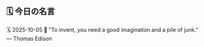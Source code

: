## 🗓️ 今日の名言

<!--START_SECTION:quote-->
🗓️ 2025-10-05
💬 "To invent, you need a good imagination and a pile of junk." — Thomas Edison
<!--END_SECTION:quote-->
